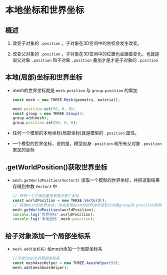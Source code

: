 # 本地坐标和世界坐标

## 概述

1. 改变子对象的 `.position` ，子对象在3D空间中的坐标会发生改变。

2. 改变父对象的 `.position` ，子对象在3D空间中的位置也会跟着变化，也就是说父对象 `.position` 和子对象 `.position` 叠加才是才是子对象的 `.position`

## 本地(局部)坐标和世界坐标

+ mesh的世界坐标就是 `mesh.position` 与 `group.position` 的累加

  ```js
  const mesh = new THREE.Mesh(geometry, material);

  mesh.position.set(50, 0, 0);
  const group = new THREE.Group();
  group.add(mesh);
  group.position.set(50, 0, 0);
  ```

+ 任何一个模型的本地坐标(局部坐标)就是模型的 `.position` 属性。

+ 一个模型的世界坐标，说的是，模型自身 `.position` 和所有父对象 `.position` 累加的坐标

## .getWorldPosition()获取世界坐标

+ `mesh.getWorldPosition(Vector3)` 读取一个模型的世界坐标，并把读取结果存储到参数 `Vector3` 中

  ```js
  // 声明一个三维向量用来表示某个坐标
  const worldPosition = new THREE.Vector3();
  // 获取mesh的世界坐标，你会发现mesh的世界坐标受到父对象group的.position影响
  mesh.getWorldPosition(worldPosition);
  console.log('世界坐标',worldPosition);
  console.log('本地坐标',mesh.position);
  ```

## 给子对象添加一个局部坐标系

+ `mesh.add(坐标系)` 给mesh添加一个局部坐标系

  ```js
  //可视化mesh的局部坐标系
  const meshAxesHelper = new THREE.AxesHelper(50);
  mesh.add(meshAxesHelper);
  ```
